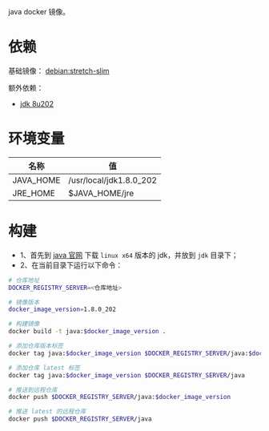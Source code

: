 java docker 镜像。

# 依赖

基础镜像： [debian:stretch-slim](https://hub.docker.com/_/debian)

额外依赖：
+ [jdk 8u202](https://www.oracle.com/technetwork/java/javase/downloads/index.html)

# 环境变量

| 名称 | 值 |
| ------ | ------ |
| JAVA_HOME | /usr/local/jdk1.8.0_202 |
| JRE_HOME | $JAVA_HOME/jre |


# 构建

+ 1、首先到 [java 官网](https://www.oracle.com/technetwork/java/javase/downloads/jdk8-downloads-2133151.html) 下载 `linux x64` 版本的 jdk，并放到 `jdk` 目录下；
+ 2、在当前目录下运行以下命令：

```sh
# 仓库地址
DOCKER_REGISTRY_SERVER=<仓库地址>

# 镜像版本
docker_image_version=1.8.0_202

# 构建镜像
docker build -t java:$docker_image_version .

# 添加仓库版本标签
docker tag java:$docker_image_version $DOCKER_REGISTRY_SERVER/java:$docker_image_version

# 添加仓库 latest 标签
docker tag java:$docker_image_version $DOCKER_REGISTRY_SERVER/java

# 推送到远程仓库
docker push $DOCKER_REGISTRY_SERVER/java:$docker_image_version

# 推送 latest 的远程仓库
docker push $DOCKER_REGISTRY_SERVER/java
```
